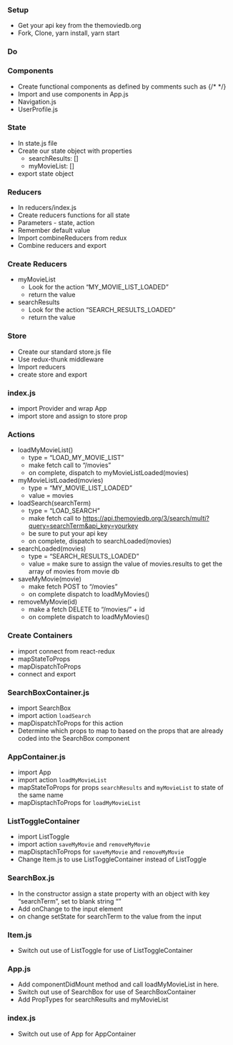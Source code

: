 
### Setup
* Get your api key from the themoviedb.org
* Fork, Clone, yarn install, yarn start

### Do

### Components
* Create functional components as defined by comments such as  {/*  <Navigation>   */}
* Import and use components in App.js
* Navigation.js
* UserProfile.js

### State
* In state.js file
* Create our state object with properties
    * searchResults: []
    * myMovieList: []
* export state object

### Reducers
* In reducers/index.js
* Create reducers functions for all state
* Parameters - state, action
* Remember default value
* Import combineReducers from redux
* Combine reducers and export

### Create Reducers
* myMovieList
    * Look for the action “MY_MOVIE_LIST_LOADED”
    * return the value
* searchResults
    * Look for the action “SEARCH_RESULTS_LOADED”
    * return the value

### Store
* Create our standard store.js file
* Use redux-thunk middleware
* Import reducers
* create store and export

### index.js 
* import Provider and wrap App 
* import store and assign to store prop

### Actions
* loadMyMovieList()
    * type = “LOAD_MY_MOVIE_LIST”
    * make fetch call to “/movies”
    * on complete, dispatch to myMovieListLoaded(movies)
* myMovieListLoaded(movies)
    * type = “MY_MOVIE_LIST_LOADED”
    * value = movies 
* loadSearch(searchTerm)
    * type = “LOAD_SEARCH”
    * make fetch call to https://api.themoviedb.org/3/search/multi?query=searchTerm&api_key=yourkey
    * be sure to put your api key
    * on complete, dispatch to searchLoaded(movies)
* searchLoaded(movies)
    * type = “SEARCH_RESULTS_LOADED”
    * value = make sure to assign the value of movies.results to get the array of movies from movie db
* saveMyMovie(movie)
    * make fetch POST to “/movies”
    * on complete dispatch to loadMyMovies()
* removeMyMovie(id)
    * make a fetch DELETE to “/movies/” + id
    * on complete dispatch to loadMyMovies()


### Create Containers
* import connect from react-redux
* mapStateToProps
* mapDispatchToProps
* connect and export

### SearchBoxContainer.js
* import SearchBox
* import action `loadSearch`
* mapDispatchToProps for this action
* Determine which props to map to based on the props that are already coded into the SearchBox component

### AppContainer.js
* import App
* import action `loadMyMovieList`
* mapStateToProps for props `searchResults` and `myMovieList` to state of the same name
* mapDisptachToProps for `loadMyMovieList`

### ListToggleContainer
* import ListToggle
* import action `saveMyMovie` and `removeMyMovie`
* mapDisptachToProps for `saveMyMovie` and `removeMyMovie`
* Change Item.js to use ListToggleContainer instead of ListToggle

### SearchBox.js
* In the constructor assign a state property with an object with key “searchTerm”, set to blank string “”
* Add onChange to the input element
* on change setState for searchTerm to the value from the input

### Item.js
* Switch out use of ListToggle for use of ListToggleContainer

### App.js
* Add componentDidMount method and call loadMyMovieList in here.
* Switch out use of SearchBox for use of SearchBoxContainer
* Add PropTypes for searchResults and myMovieList

### index.js
* Switch out use of App for AppContainer
